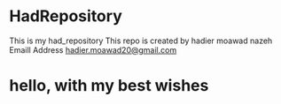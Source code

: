 # HadRepository
This is my had_repository
This repo is created by hadier moawad nazeh 
Emaill Address hadier.moawad20@gmail.com
<h1> hello, with my best wishes</h1>
